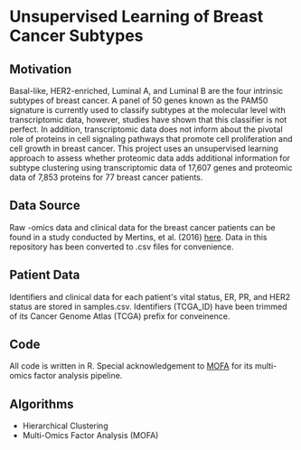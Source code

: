 # Unsupervised Learning of Breast Cancer Subtypes

## Motivation
Basal-like, HER2-enriched, Luminal A, and Luminal B are the four intrinsic subtypes of breast cancer. A panel of 50 genes known as the PAM50 signature is currently used to classify subtypes at the molecular level with transcriptomic data, however, studies have shown that this classifier is not perfect. In addition, transcriptomic data does not inform about the pivotal role of proteins in cell signaling pathways that promote cell proliferation and cell growth in breast cancer. This project uses an unsupervised learning approach to assess whether proteomic data adds additional information for subtype clustering using transcriptomic data of 17,607 genes and proteomic data of 7,853 proteins for 77 breast cancer patients.

## Data Source
Raw -omics data and clinical data for the breast cancer patients can be found in a study conducted by Mertins, et al. (2016) [here](https://www.ncbi.nlm.nih.gov/pubmed/27251275). Data in this repository has been converted to .csv files for convenience. 

## Patient Data
Identifiers and clinical data for each patient's vital status, ER, PR, and HER2 status are stored in samples.csv. Identifiers (TCGA_ID) have been trimmed of its Cancer Genome Atlas (TCGA) prefix for conveinence.

## Code
All code is written in R. Special acknowledgement to [MOFA](https://github.com/bioFAM/MOFA) for its multi-omics factor analysis pipeline. 

## Algorithms
- Hierarchical Clustering
- Multi-Omics Factor Analysis (MOFA)


